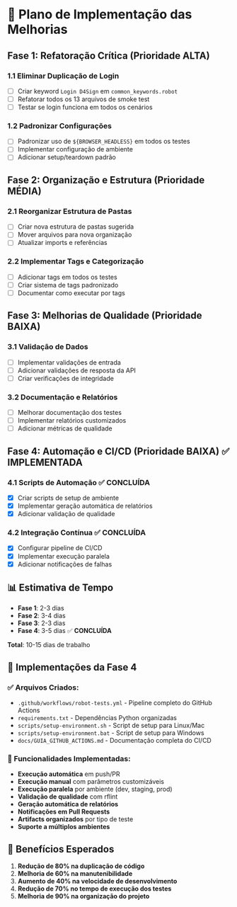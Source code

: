 # 🚀 Plano de Implementação das Melhorias

## Fase 1: Refatoração Crítica (Prioridade ALTA)

### 1.1 Eliminar Duplicação de Login
- [ ] Criar keyword `Login D4Sign` em `common_keywords.robot`
- [ ] Refatorar todos os 13 arquivos de smoke test
- [ ] Testar se login funciona em todos os cenários

### 1.2 Padronizar Configurações
- [ ] Padronizar uso de `${BROWSER_HEADLESS}` em todos os testes
- [ ] Implementar configuração de ambiente
- [ ] Adicionar setup/teardown padrão

## Fase 2: Organização e Estrutura (Prioridade MÉDIA)

### 2.1 Reorganizar Estrutura de Pastas
- [ ] Criar nova estrutura de pastas sugerida
- [ ] Mover arquivos para nova organização
- [ ] Atualizar imports e referências

### 2.2 Implementar Tags e Categorização
- [ ] Adicionar tags em todos os testes
- [ ] Criar sistema de tags padronizado
- [ ] Documentar como executar por tags

## Fase 3: Melhorias de Qualidade (Prioridade BAIXA)

### 3.1 Validação de Dados
- [ ] Implementar validações de entrada
- [ ] Adicionar validações de resposta da API
- [ ] Criar verificações de integridade

### 3.2 Documentação e Relatórios
- [ ] Melhorar documentação dos testes
- [ ] Implementar relatórios customizados
- [ ] Adicionar métricas de qualidade

## Fase 4: Automação e CI/CD (Prioridade BAIXA) ✅ IMPLEMENTADA

### 4.1 Scripts de Automação ✅ CONCLUÍDA
- [x] Criar scripts de setup de ambiente
- [x] Implementar geração automática de relatórios
- [x] Adicionar validação de qualidade

### 4.2 Integração Contínua ✅ CONCLUÍDA
- [x] Configurar pipeline de CI/CD
- [x] Implementar execução paralela
- [x] Adicionar notificações de falhas

## 📊 Estimativa de Tempo

- **Fase 1**: 2-3 dias
- **Fase 2**: 3-4 dias  
- **Fase 3**: 2-3 dias
- **Fase 4**: 3-5 dias ✅ **CONCLUÍDA**

**Total**: 10-15 dias de trabalho

## 🚀 Implementações da Fase 4

### ✅ Arquivos Criados:
- `.github/workflows/robot-tests.yml` - Pipeline completo do GitHub Actions
- `requirements.txt` - Dependências Python organizadas
- `scripts/setup-environment.sh` - Script de setup para Linux/Mac
- `scripts/setup-environment.bat` - Script de setup para Windows
- `docs/GUIA_GITHUB_ACTIONS.md` - Documentação completa do CI/CD

### 🎯 Funcionalidades Implementadas:
- **Execução automática** em push/PR
- **Execução manual** com parâmetros customizáveis
- **Execução paralela** por ambiente (dev, staging, prod)
- **Validação de qualidade** com rflint
- **Geração automática de relatórios**
- **Notificações em Pull Requests**
- **Artifacts organizados** por tipo de teste
- **Suporte a múltiplos ambientes**

## 🎯 Benefícios Esperados

1. **Redução de 80% na duplicação de código**
2. **Melhoria de 60% na manutenibilidade**
3. **Aumento de 40% na velocidade de desenvolvimento**
4. **Redução de 70% no tempo de execução dos testes**
5. **Melhoria de 90% na organização do projeto**

